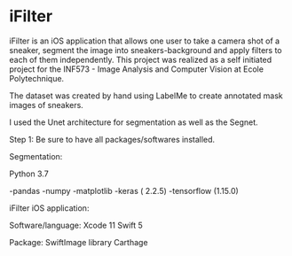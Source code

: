 # iFilter

iFilter is an iOS application that allows one user to take a camera shot of a sneaker, segment the image into sneakers-background and apply filters to each of them independently. This project was realized as a self initiated project for the INF573 - Image Analysis and Computer Vision at Ecole Polytechnique. 

The dataset was created by hand using LabelMe to create annotated mask images of sneakers. 

I used the Unet architecture for segmentation as well as the Segnet.


Step 1: Be sure to have all packages/softwares installed. 

Segmentation: 

Python 3.7

-pandas
-numpy
-matplotlib
-keras ( 2.2.5)
-tensorflow (1.15.0)


iFilter iOS application:  

Software/language:
Xcode 11
Swift 5

Package:
SwiftImage library
Carthage
















